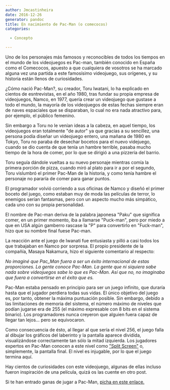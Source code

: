 ```yaml
---
author: Jmcastinheira
date: 2016-12-26
generator: pandoc
title: En nacimiento de Pac-Man (o comecocos)
categories:

  - Concepto

---
```




Uno de los personajes más famosos y reconocibles de todos los tiempos en
el mundo de los videojuegos es Pac-man, también conocido en España como
el Comecocos, apuesto a que cualquiera de vosotros se ha marcado alguna
vez una partida a este famosísimo videojuego, sus orígenes, y su
historia están llenos de curiosidades.

¿Cómo nació Pac-Man?, su creador, Toru Iwatani, lo ha explicado en
cientos de esntrevistas, en el año 1980, tras fundar su propia empresa
de videojuegos, Namco, en 1977, quería crear un videojuego que gustase a
todo el mundo, la mayoría de los videojuegos de estas fechas siempre
eran de naves espaciales que se disparaban, lo cual no era nada
atractivo para, por ejemplo, el público femenino.

Sin embargo a Toru no le venían ideas a la cabeza, en aquel tiempo, los
videojuegos eran totalmente "de autor" ya que gracias a su sencillez,
una persona podía diseñar un videojuego entero, una mañana de 1980 en
Tokyo, Toru no paraba de desechar bocetos para el nuevo videjuego,
cuando se dio cuenta de que tenía un hambre terrible, pasaba mucho
tiempo de la hora de comer, por lo que se dirigió a una pizzería del
barrio.

Toru seguía dándole vueltas a su nuevo personaje mientras comía la
primera porción de pizza, cuando miró al plato para ir a por el segundo,
Toru vislumbró el primer Pac-Man de la historia, y como tenía hambre el
personaje no pararía de comer para ganar puntos.

El programador volvió corriendo a sus oficinas de Namco y diseñó el
primer boceto del juego, como estaban muy de moda las películas de
terror, lo enemigos serían fantasmas, pero con un aspecto mucho más
simpático, cada uno con su propia personalidad.

El nombre de Pac-man deriva de la palabra japonesa "Paku" que significa
comer, en un primer momento, iba a llamarse "Puck-man", pero por miedo a
que en USA algún gamberro rascase la "P" para convertirlo en "Fuck-man",
hizo que su nombre final fuese Pac-man.

La reacción ante el juego de Iwanati fue entusiasta y pilló a casi todos
los que trabajaban en Namco por sorpresa. El propio presidente de la
compañía, Masaya Nakamura, hizo el siguiente comentario al respecto:

*No imaginé que Pac_Man fuera a ser un éxito internacional de estas
proporciones. La gente conoce Pac-Man. La gente que ni siquiera sabe
nada sobre videojuegos sabe lo que es Pac-Man. Así que no, no imaginaba
que fuera a convertirse en el éxito que es.*

Pac-Man estaba pensado en principio para ser un juego infinito, que
duraría hasta que el jugador perdiera todas sus vidas. El único objetivo
del juego es, por tanto, obtener la máxima puntuación posible. Sin
embargo, debido a las limitaciones de memoria del sistema, el número
máximo de niveles que podían jugarse era de 255 (el máximo expresable
con 8 bits en el sistema binario). Los programadores nunca creyeron que
alguien fuera capaz de llegar tan lejos... pero se equivocaron.

Como consecuencia de ésto, al llegar al que sería el nivel 256, el juego
falla al dibujar los gráficos del laberinto y la pantalla aparece
dividida, visualizándose correctamente tan sólo la mitad izquierda. Los
jugadores expertos en Pac-Man conocen a este nivel como ["Split
Screen"](http://en.wikipedia.org/wiki/Pacman#Split-screen_level) o,
simplemente, la pantalla final. El nivel es injugable, por lo que el
juego termina aquí.

Hay cientos de curiosidades con este videojuego, algunas de ellas
incluso fueron inspiración de una película, quizá os las cuente en otro
post.

Si te han entrado ganas de jugar a Pac-Man, [picha en este
enlace.](http://www.freepacman.org/)

 
